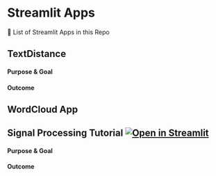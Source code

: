 # Streamlit Apps


🔎 List of Streamlit Apps in this Repo

## TextDistance

#### Purpose & Goal

#### Outcome


## WordCloud App
## Signal Processing Tutorial [![Open in Streamlit](https://static.streamlit.io/badges/streamlit_badge_black_white.svg)](https://github.com/majoralex/streamlit/blob/main/wordcloud_ngram_app/wordcloud_app.py)

#### Purpose & Goal

#### Outcome


